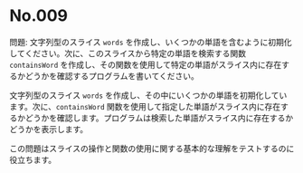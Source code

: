 # No.009

問題: 文字列型のスライス `words` を作成し、いくつかの単語を含むように初期化してください。次に、このスライスから特定の単語を検索する関数 `containsWord` を作成し、その関数を使用して特定の単語がスライス内に存在するかどうかを確認するプログラムを書いてください。

文字列型のスライス `words` を作成し、その中にいくつかの単語を初期化しています。次に、`containsWord` 関数を使用して指定した単語がスライス内に存在するかどうかを確認します。プログラムは検索した単語がスライス内に存在するかどうかを表示します。

この問題はスライスの操作と関数の使用に関する基本的な理解をテストするのに役立ちます。
